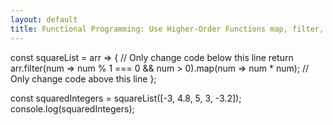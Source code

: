 ```yaml
---
layout: default
title: Functional Programming: Use Higher-Order Functions map, filter, or reduce to Solve a Complex Problem
---
```

const squareList = arr => {
  // Only change code below this line
  return arr.filter(num => num % 1 === 0 && num > 0).map(num => num * num);
  // Only change code above this line
};

const squaredIntegers = squareList([-3, 4.8, 5, 3, -3.2]);
console.log(squaredIntegers);